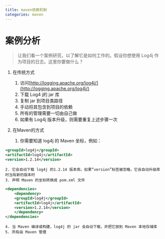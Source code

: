 ```yaml
---
title: maven依赖机制
categories: maven
---
```


# 案例分析
> 让我们看一个案例研究，以了解它是如何工作的。假设你想使用 Log4j 作为项目的日志。这里你要做什么？

1. 在传统方式
    1. 访问[http://logging.apache.org/log4j/](http://logging.apache.org/log4j/)
    2. 下载 Log4 j的 jar 库
    3. 复制 jar 到项目类路径
    4. 手动将其包含到项目的依赖
    5. 所有的管理需要一切由自己做
    6. 如果有 Log4j 版本升级，则需要重复上述步骤一次

2. 在Maven的方式
    1. 你需要知道 log4j 的 Maven 坐标，例如：
``` xml
<groupId>log4j</groupId>
<artifactId>log4j</artifactId>
<version>1.2.14</version>
```
    2. 它会自动下载 log4j 的1.2.14 版本库。如果“version”标签被忽略，它会自动升级库时当有新的版本时
    3. 声明 Maven 的坐标转换成 pom.xml 文件
``` xml
<dependencies>
    <dependency>
	<groupId>log4j</groupId>
	<artifactId>log4j</artifactId>
	<version>1.2.14</version>
    </dependency>
</dependencies>
```
    4. 当 Maven 编译或构建，log4j 的 jar 会自动下载，并把它放到 Maven 本地存储库
    5. 所有由 Maven 管理